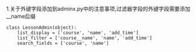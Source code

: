 1.关于外键字段添加到adminx.py中的注意事项,过滤器字段的外键字段需要添加__name后缀

```
class LessonAdmin(object):
    list_display = ['course', 'name', 'add_time']
    list_filter = ['course__name', 'name', 'add_time']
    search_fields = ['course', 'name']

```